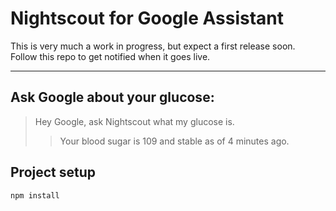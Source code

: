 # Nightscout for Google Assistant
This is very much a work in progress, but expect a first release soon.  
Follow this repo to get notified when it goes live.

-----

## Ask Google about your glucose:
> Hey Google, ask Nightscout what my glucose is.
>> Your blood sugar is 109 and stable as of 4 minutes ago.

## Project setup
```
npm install
```